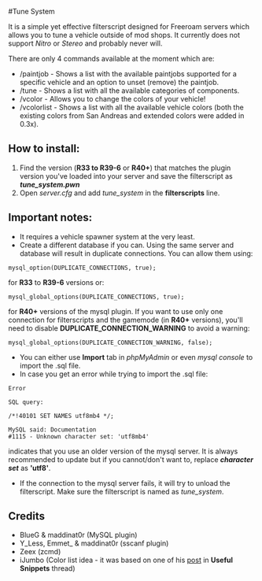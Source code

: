 #Tune System



It is a simple yet effective filterscript designed for Freeroam servers which allows you to tune a vehicle outside of mod shops. It currently does not support _Nitro_ or _Stereo_ and probably never will.

There are only 4 commands available at the moment which are:
- /paintjob - Shows a list with the available paintjobs supported for a specific vehicle and an option to unset (remove) the paintjob.
- /tune - Shows a list with all the available categories of components.
- /vcolor - Allows you to change the colors of your vehicle!
- /vcolorlist - Shows a list with all the available vehicle colors (both the existing colors from San Andreas and extended colors were added in 0.3x).



How to install:
---------------
1. Find the version (__R33 to R39-6__ or __R40+__) that matches the plugin version you've loaded into your server and save the filterscript as ___tune_system.pwn___
2. Open _server.cfg_ and add _tune_system_ in the __filterscripts__ line.



Important notes:
----------------
- It requires a vehicle spawner system at the very least.
- Create a different database if you can. Using the same server and database will result in duplicate connections. You can allow them using:
```
mysql_option(DUPLICATE_CONNECTIONS, true);
```
for __R33__ to __R39-6__ versions or:
```
mysql_global_options(DUPLICATE_CONNECTIONS, true);
```
for __R40+__ versions of the mysql plugin. If you want to use only one connection for filterscripts and the gamemode (in __R40+__ versions), you'll need to disable __DUPLICATE_CONNECTION_WARNING__ to avoid a warning:
```
mysql_global_options(DUPLICATE_CONNECTION_WARNING, false);
```

- You can either use __Import__ tab in _phpMyAdmin_ or even _mysql console_ to import the .sql file.
- In case you get an error while trying to import the .sql file:
```mysql
Error

SQL query:

/*!40101 SET NAMES utf8mb4 */;

MySQL said: Documentation
#1115 - Unknown character set: 'utf8mb4'
```
indicates that you use an older version of the mysql server. It is always recommended to update but if you cannot/don't want to, replace ___character set___ as __'utf8'__.
- If the connection to the mysql server fails, it will try to unload the filterscript. Make sure the filterscript is named as _tune_system_.



Credits
-------
- BlueG & maddinat0r (MySQL plugin)
- Y_Less, Emmet_ & maddinat0r (sscanf plugin)
- Zeex (zcmd)
- iJumbo (Color list idea - it was based on one of his [post](http://forum.sa-mp.com/showpost.php?p=2579670&postcount=1011) in __Useful Snippets__ thread)
